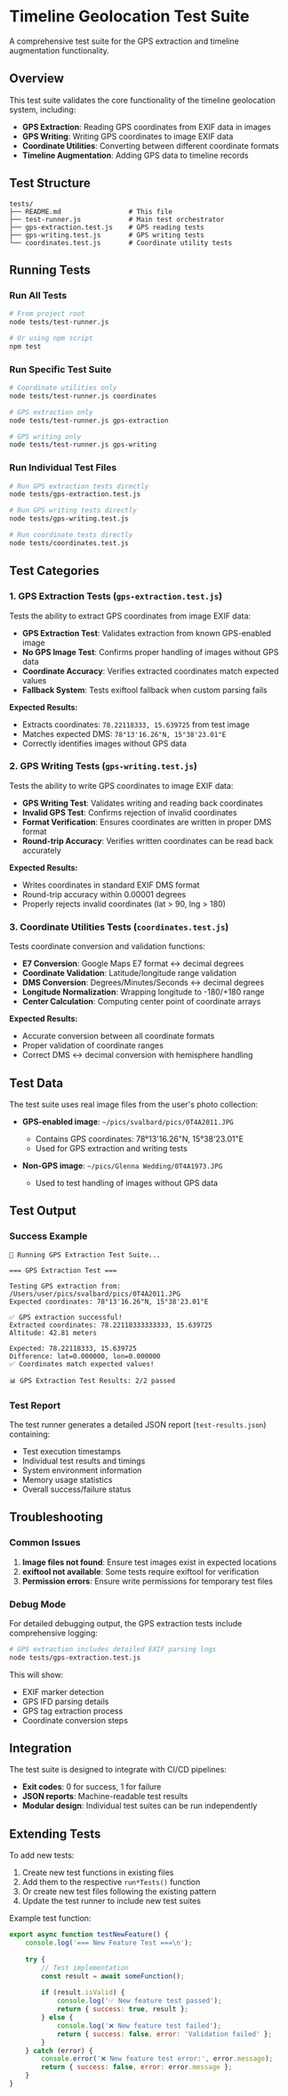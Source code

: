 # Timeline Geolocation Test Suite

A comprehensive test suite for the GPS extraction and timeline augmentation functionality.

## Overview

This test suite validates the core functionality of the timeline geolocation system, including:

- **GPS Extraction**: Reading GPS coordinates from EXIF data in images
- **GPS Writing**: Writing GPS coordinates to image EXIF data
- **Coordinate Utilities**: Converting between different coordinate formats
- **Timeline Augmentation**: Adding GPS data to timeline records

## Test Structure

```
tests/
├── README.md                 # This file
├── test-runner.js            # Main test orchestrator
├── gps-extraction.test.js    # GPS reading tests
├── gps-writing.test.js       # GPS writing tests
└── coordinates.test.js       # Coordinate utility tests
```

## Running Tests

### Run All Tests
```bash
# From project root
node tests/test-runner.js

# Or using npm script
npm test
```

### Run Specific Test Suite
```bash
# Coordinate utilities only
node tests/test-runner.js coordinates

# GPS extraction only
node tests/test-runner.js gps-extraction

# GPS writing only
node tests/test-runner.js gps-writing
```

### Run Individual Test Files
```bash
# Run GPS extraction tests directly
node tests/gps-extraction.test.js

# Run GPS writing tests directly
node tests/gps-writing.test.js

# Run coordinate tests directly
node tests/coordinates.test.js
```

## Test Categories

### 1. GPS Extraction Tests (`gps-extraction.test.js`)

Tests the ability to extract GPS coordinates from image EXIF data:

- **GPS Extraction Test**: Validates extraction from known GPS-enabled image
- **No GPS Image Test**: Confirms proper handling of images without GPS data
- **Coordinate Accuracy**: Verifies extracted coordinates match expected values
- **Fallback System**: Tests exiftool fallback when custom parsing fails

**Expected Results:**
- Extracts coordinates: `78.22118333, 15.639725` from test image
- Matches expected DMS: `78°13'16.26"N, 15°38'23.01"E`
- Correctly identifies images without GPS data

### 2. GPS Writing Tests (`gps-writing.test.js`)

Tests the ability to write GPS coordinates to image EXIF data:

- **GPS Writing Test**: Validates writing and reading back coordinates
- **Invalid GPS Test**: Confirms rejection of invalid coordinates
- **Format Verification**: Ensures coordinates are written in proper DMS format
- **Round-trip Accuracy**: Verifies written coordinates can be read back accurately

**Expected Results:**
- Writes coordinates in standard EXIF DMS format
- Round-trip accuracy within 0.00001 degrees
- Properly rejects invalid coordinates (lat > 90, lng > 180)

### 3. Coordinate Utilities Tests (`coordinates.test.js`)

Tests coordinate conversion and validation functions:

- **E7 Conversion**: Google Maps E7 format ↔ decimal degrees
- **Coordinate Validation**: Latitude/longitude range validation
- **DMS Conversion**: Degrees/Minutes/Seconds ↔ decimal degrees
- **Longitude Normalization**: Wrapping longitude to -180/+180 range
- **Center Calculation**: Computing center point of coordinate arrays

**Expected Results:**
- Accurate conversion between all coordinate formats
- Proper validation of coordinate ranges
- Correct DMS ↔ decimal conversion with hemisphere handling

## Test Data

The test suite uses real image files from the user's photo collection:

- **GPS-enabled image**: `~/pics/svalbard/pics/0T4A2011.JPG`
  - Contains GPS coordinates: 78°13'16.26"N, 15°38'23.01"E
  - Used for GPS extraction and writing tests

- **Non-GPS image**: `~/pics/Glenna Wedding/0T4A1973.JPG`
  - Used to test handling of images without GPS data

## Test Output

### Success Example
```
🧪 Running GPS Extraction Test Suite...

=== GPS Extraction Test ===

Testing GPS extraction from: /Users/user/pics/svalbard/pics/0T4A2011.JPG
Expected coordinates: 78°13'16.26"N, 15°38'23.01"E

✅ GPS extraction successful!
Extracted coordinates: 78.22118333333333, 15.639725
Altitude: 42.81 meters

Expected: 78.22118333, 15.639725
Difference: lat=0.000000, lon=0.000000
✅ Coordinates match expected values!

📊 GPS Extraction Test Results: 2/2 passed
```

### Test Report

The test runner generates a detailed JSON report (`test-results.json`) containing:

- Test execution timestamps
- Individual test results and timings
- System environment information
- Memory usage statistics
- Overall success/failure status

## Troubleshooting

### Common Issues

1. **Image files not found**: Ensure test images exist in expected locations
2. **exiftool not available**: Some tests require exiftool for verification
3. **Permission errors**: Ensure write permissions for temporary test files

### Debug Mode

For detailed debugging output, the GPS extraction tests include comprehensive logging:

```bash
# GPS extraction includes detailed EXIF parsing logs
node tests/gps-extraction.test.js
```

This will show:
- EXIF marker detection
- GPS IFD parsing details
- GPS tag extraction process
- Coordinate conversion steps

## Integration

The test suite is designed to integrate with CI/CD pipelines:

- **Exit codes**: 0 for success, 1 for failure
- **JSON reports**: Machine-readable test results
- **Modular design**: Individual test suites can be run independently

## Extending Tests

To add new tests:

1. Create new test functions in existing files
2. Add them to the respective `run*Tests()` function
3. Or create new test files following the existing pattern
4. Update the test runner to include new test suites

Example test function:
```javascript
export async function testNewFeature() {
    console.log('=== New Feature Test ===\n');
    
    try {
        // Test implementation
        const result = await someFunction();
        
        if (result.isValid) {
            console.log('✅ New feature test passed');
            return { success: true, result };
        } else {
            console.log('❌ New feature test failed');
            return { success: false, error: 'Validation failed' };
        }
    } catch (error) {
        console.error('❌ New feature test error:', error.message);
        return { success: false, error: error.message };
    }
}
